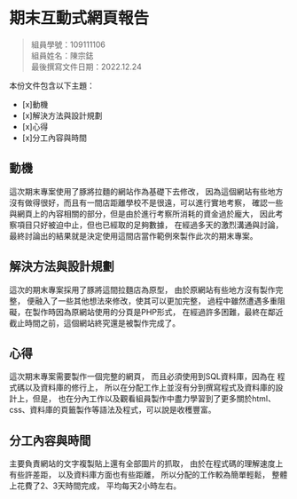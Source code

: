 ﻿# 期末互動式網頁報告
>
>組員學號：109111106
><br />
>組員姓名：陳宗鋕
><br />
>最後撰寫文件日期：2022.12.24


本份文件包含以下主題：
- [x]動機
- [x]解決方法與設計規劃
- [x]心得
- [x]分工內容與時間


## 動機
這次期末專案使用了豚將拉麵的網站作為基礎下去修改，
因為這個網站有些地方沒有做得很好，而且有一間店距離學校不是很遠，可以進行實地考察，
確認一些與網頁上的內容相關的部分，但是由於進行考察所消耗的資金過於龐大，
因此考察項目只好被迫中止，但也已經取的足夠數據，
在經過多天的激烈溝通與討論，最終討論出的結果就是決定使用這間店當作範例來製作此次的期末專案。
## 解決方法與設計規劃
這次的期末專案採用了豚將這間拉麵店為原型，
由於原網站有些地方沒有製作完整，
便融入了一些其他想法來修改，使其可以更加完整，
過程中雖然遭遇多重阻礙，在製作時因為原網站使用的分頁是PHP形式，
在經過許多困難，最終在鄰近截止時間之前，這個網站終究還是被製作完成了。
## 心得 
這次期末專案需要製作一個完整的網頁，
而且必須使用到SQL資料庫，因為在 
程式碼以及資料庫的修行上，
所以在分配工作上並沒有分到撰寫程式及資料庫的設計上，但是，
也在分內工作以及觀看組員製作中盡力學習到了更多關於html、css、資料庫的頁籤製作等語法及程式，可以說是收穫豐富。
## 分工內容與時間
主要負責網站的文字複製貼上還有全部圖片的抓取，
由於在程式碼的理解速度上有些許差距，
以及資料庫方面也有些距離，
所以分配的工作較為簡單輕鬆，
整體上花費了2、3天時間完成，
平均每天2小時左右。